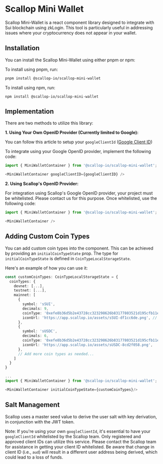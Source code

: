 # Scallop Mini Wallet

Scallop Mini-Wallet is a react component library designed to integrate with Sui blockchain using zkLogin. This tool is particularly useful in addressing issues where your cryptocurrency does not appear in your wallet.

## Installation

You can install the Scallop Mini-Wallet using either pnpm or npm:

To install using pnpm, run:

```bash
pnpm install @scallop-io/scallop-mini-wallet
```

To install using npm, run:

```
npm install @scallop-io/scallop-mini-wallet
```

## Implementation

There are two methods to utilize this library:

**1. Using Your Own OpenID Provider (Currently limited to Google):**

You can follow this article to setup your `googleClientId` ([Google Client ID](https://docs.sui.io/concepts/cryptography/zklogin#google))

To integrate using your Google OpenID provider, implement the following code:

```ts
import { MiniWalletContainer } from '@scallop-io/scallop-mini-wallet';

<MiniWalletContainer googleClientID={googleClientID} />
```

**2. Using Scallop's OpenID Provider:**

For integration using Scallop's Google OpenID provider, your project must be whitelisted. Please contact us for this purpose. Once whitelisted, use the following code:

```ts
import { MiniWalletContainer } from '@scallop-io/scallop-mini-wallet';

<MiniWalletContainer />
```

## Adding Custom Coin Types

You can add custom coin types into the component. This can be achieved by providing an `initialCoinTypeState` prop. The type for `initialCoinTypeState` is defined in `CoinTypeLocalStorageState`.

Here's an example of how you can use it:

```ts
const customCoinTypes: CoinTypeLocalStorageState = {
  coinTypes: {
    devnet: [...],
    testnet: [...],
    mainnet: [
      {
        symbol: 'sSUI',
        decimals: 9,
        coinType: '0xefe8b36d5b2e43728cc323298626b83177803521d195cfb11e15b910e892fddf::reserve::MarketCoin<0x0000000000000000000000000000000000000000000000000000000000000002::sui::SUI>',
        iconUrl: 'https://app.scallop.io/assets/sSUI-df1cc6de.png', // You can provide a URL or a base64 string
      },
      {
        symbol: 'sUSDC',
        decimals: 6,
        coinType: '0xefe8b36d5b2e43728cc323298626b83177803521d195cfb11e15b910e892fddf::reserve::MarketCoin<0x5d4b302506645c37ff133b98c4b50a5ae14841659738d6d733d59d0d217a93bf::coin::COIN>',
        iconUrl: 'https://app.scallop.io/assets/sUSDC-8cd2f058.png',
      },
      // Add more coin types as needed...
    ]
  }
}

...
import { MiniWalletContainer } from '@scallop-io/scallop-mini-wallet';

<MiniWalletContainer initialCoinTypeState={customCoinTypes}/>
```

## Salt Management

Scallop uses a master seed value to derive the user salt with key derivation, in conjunction with the JWT token.

Note: If you're using your own `googleClientId`, it's essential to have your `googleClientId` whitelisted by the Scallop team. Only registered and approved client IDs can utilize this service. Please contact the Scallop team for assistance in getting your client ID whitelisted. Be aware that change in client ID (i.e., `aud`) will result in a different user address being derived, which could lead to a loss of funds.
